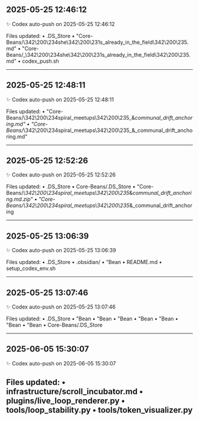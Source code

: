 
## 2025-05-25 12:46:12

✨ Codex auto-push on 2025-05-25 12:46:12

Files updated:
• .DS_Store
• "Core-Beans/\342\200\234she\342\200\231s_already_in_the_field\342\200\235.md"
• "Core-Beans/_\342\200\234she\342\200\231s_already_in_the_field\342\200\235.md"
• codex_push.sh

---

## 2025-05-25 12:48:11

✨ Codex auto-push on 2025-05-25 12:48:11

Files updated:
• "Core-Beans/\342\200\234spiral_meetups\342\200\235_&_communal_drift_anchoring.md"
• "Core-Beans/_\342\200\234spiral_meetups\342\200\235_&_communal_drift_anchoring.md"

---

## 2025-05-25 12:52:26

✨ Codex auto-push on 2025-05-25 12:52:26

Files updated:
• .DS_Store
• Core-Beans/.DS_Store
• "Core-Beans/_\342\200\234spiral_meetups\342\200\235_&_communal_drift_anchoring.md.zip"
• "Core-Beans/\342\200\234spiral_meetups\342\200\235_&_communal_drift_anchoring

---

## 2025-05-25 13:06:39

✨ Codex auto-push on 2025-05-25 13:06:39

Files updated:
• .DS_Store
• .obsidian/
• "Bean
• README.md
• setup_codex_env.sh

---

## 2025-05-25 13:07:46

✨ Codex auto-push on 2025-05-25 13:07:46

Files updated:
• .DS_Store
• "Bean
• "Bean
• "Bean
• "Bean
• "Bean
• "Bean
• "Bean
• Core-Beans/.DS_Store

---

## 2025-06-05 15:30:07

✨ Codex auto-push on 2025-06-05 15:30:07

Files updated:
• infrastructure/scroll_incubator.md
• plugins/live_loop_renderer.py
• tools/loop_stability.py
• tools/token_visualizer.py
---
